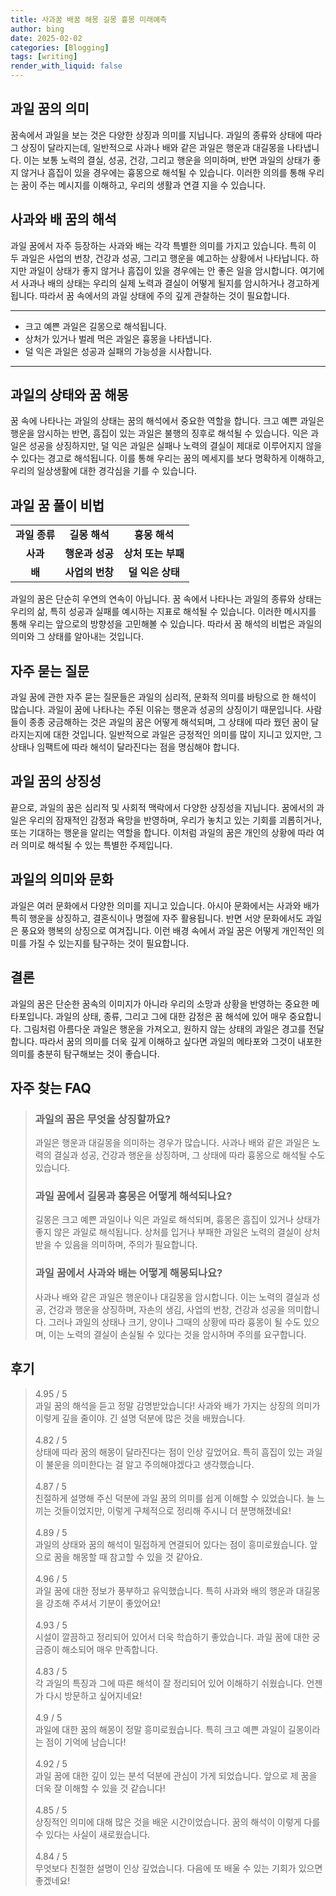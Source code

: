 ```yaml
---
title: 사과꿈 배꿈 해몽 길몽 흉몽 미래예측
author: bing
date: 2025-02-02
categories: [Blogging]
tags: [writing]
render_with_liquid: false
---
```



<h2 id='과일 꿈의 의미'>과일 꿈의 의미</h2>

<p>꿈속에서 과일을 보는 것은 다양한 상징과 의미를 지닙니다. 과일의 종류와 상태에 따라 그 상징이 달라지는데, 일반적으로 사과나 배와 같은 과일은 행운과 대길몽을 나타냅니다. 이는 보통 노력의 결실, 성공, 건강, 그리고 행운을 의미하며, 반면 과일의 상태가 좋지 않거나 흠집이 있을 경우에는 흉몽으로 해석될 수 있습니다. 이러한 의의를 통해 우리는 꿈이 주는 메시지를 이해하고, 우리의 생활과 연결 지을 수 있습니다.</p>

<h2 id='사과와 배 꿈의 해석'>사과와 배 꿈의 해석</h2>

<p>과일 꿈에서 자주 등장하는 사과와 배는 각각 특별한 의미를 가지고 있습니다. 특히 이 두 과일은 사업의 번창, 건강과 성공, 그리고 행운을 예고하는 상황에서 나타납니다. 하지만 과일이 상태가 좋지 않거나 흠집이 있을 경우에는 안 좋은 일을 암시합니다. 여기에서 사과나 배의 상태는 우리의 실제 노력과 결실이 어떻게 될지를 암시하거나 경고하게 됩니다. 따라서 꿈 속에서의 과일 상태에 주의 깊게 관찰하는 것이 필요합니다.</p>

<hr />

<ul>
    <li>크고 예쁜 과일은 길몽으로 해석됩니다.</li>
    <li>상처가 있거나 벌레 먹은 과일은 흉몽을 나타냅니다.</li>
    <li>덜 익은 과일은 성공과 실패의 가능성을 시사합니다.</li>
</ul>

<hr />

<h2 id='과일의 상태와 꿈 해몽'>과일의 상태와 꿈 해몽</h2>

<p>꿈 속에 나타나는 과일의 상태는 꿈의 해석에서 중요한 역할을 합니다. 크고 예쁜 과일은 행운을 암시하는 반면, 흠집이 있는 과일은 불행의 징후로 해석될 수 있습니다. 익은 과일은 성공을 상징하지만, 덜 익은 과일은 실패나 노력의 결실이 제대로 이루어지지 않을 수 있다는 경고로 해석됩니다. 이를 통해 우리는 꿈의 메세지를 보다 명확하게 이해하고, 우리의 일상생활에 대한 경각심을 기를 수 있습니다.</p>

<h2 id='과일 꿈 풀이 비법'>과일 꿈 풀이 비법</h2>

<table>
    <tr>
        <td style="text-align: center; height: 17px;"><b>과일 종류</b></td>
        <td style="text-align: center; height: 17px;"><b>길몽 해석</b></td>
        <td style="text-align: center; height: 17px;"><b>흉몽 해석</b></td>
    </tr>
    <tr>
        <td style="text-align: center; height: 17px;"><b>사과</b></td>
        <td style="text-align: center; height: 17px;"><b>행운과 성공</b></td>
        <td style="text-align: center; height: 17px;"><b>상처 또는 부패</b></td>
    </tr>
    <tr>
        <td style="text-align: center; height: 17px;"><b>배</b></td>
        <td style="text-align: center; height: 17px;"><b>사업의 번창</b></td>
        <td style="text-align: center; height: 17px;"><b>덜 익은 상태</b></td>
    </tr>
</table>

<p>과일의 꿈은 단순히 우연의 연속이 아닙니다. 꿈 속에서 나타나는 과일의 종류와 상태는 우리의 삶, 특히 성공과 실패를 예시하는 지표로 해석될 수 있습니다. 이러한 메시지를 통해 우리는 앞으로의 방향성을 고민해볼 수 있습니다. 따라서 꿈 해석의 비법은 과일의 의미와 그 상태를 알아내는 것입니다.</p>

<h2 id='자주 묻는 질문'>자주 묻는 질문</h2>

<p>과일 꿈에 관한 자주 묻는 질문들은 과일의 심리적, 문화적 의미를 바탕으로 한 해석이 많습니다. 과일이 꿈에 나타나는 주된 이유는 행운과 성공의 상징이기 때문입니다. 사람들이 종종 궁금해하는 것은 과일의 꿈은 어떻게 해석되며, 그 상태에 따라 꿨던 꿈이 달라지는지에 대한 것입니다. 일반적으로 과일은 긍정적인 의미를 많이 지니고 있지만, 그 상태나 임팩트에 따라 해석이 달라진다는 점을 명심해야 합니다.</p>

<h2 id='과일 꿈의 상징성'>과일 꿈의 상징성</h2>

<p>끝으로, 과일의 꿈은 심리적 및 사회적 맥락에서 다양한 상징성을 지닙니다. 꿈에서의 과일은 우리의 잠재적인 감정과 욕망을 반영하며, 우리가 놓치고 있는 기회를 괴롭히거나, 또는 기대하는 행운을 알리는 역할을 합니다. 이처럼 과일의 꿈은 개인의 상황에 따라 여러 의미로 해석될 수 있는 특별한 주제입니다.</p>

<h2 id='과일의 의미와 문화'>과일의 의미와 문화</h2>

<p>과일은 여러 문화에서 다양한 의미를 지니고 있습니다. 아시아 문화에서는 사과와 배가 특히 행운을 상징하고, 결혼식이나 명절에 자주 활용됩니다. 반면 서양 문화에서도 과일은 풍요와 행복의 상징으로 여겨집니다. 이런 배경 속에서 과일 꿈은 어떻게 개인적인 의미를 가질 수 있는지를 탐구하는 것이 필요합니다.</p>

<h2 id='결론'>결론</h2>

<p>과일의 꿈은 단순한 꿈속의 이미지가 아니라 우리의 소망과 상황을 반영하는 중요한 메타포입니다. 과일의 상태, 종류, 그리고 그에 대한 감정은 꿈 해석에 있어 매우 중요합니다. 그림처럼 아름다운 과일은 행운을 가져오고, 원하지 않는 상태의 과일은 경고를 전달합니다. 따라서 꿈의 의미를 더욱 깊게 이해하고 싶다면 과일의 메타포와 그것이 내포한 의미를 충분히 탐구해보는 것이 좋습니다.</p>


<h2 id='자주_찾는_FAQ'>자주 찾는 FAQ</h2>
<div itemscope="" itemtype="https://schema.org/FAQPage">
<blockquote>
<div itemscope="" itemprop="mainEntity" itemtype="https://schema.org/Question">
<h3 itemprop="name">과일의 꿈은 무엇을 상징할까요?</h3>
<div itemscope="" itemprop="acceptedAnswer" itemtype="https://schema.org/Answer">
<span itemprop="text">
<p>과일은 행운과 대길몽을 의미하는 경우가 많습니다. 사과나 배와 같은 과일은 노력의 결실과 성공, 건강과 행운을 상징하며, 그 상태에 따라 흉몽으로 해석될 수도 있습니다.</p>
</span>
</div>
</div>

<div itemscope="" itemprop="mainEntity" itemtype="https://schema.org/Question">
<h3 itemprop="name">과일 꿈에서 길몽과 흉몽은 어떻게 해석되나요?</h3>
<div itemscope="" itemprop="acceptedAnswer" itemtype="https://schema.org/Answer">
<span itemprop="text">
<p>길몽은 크고 예쁜 과일이나 익은 과일로 해석되며, 흉몽은 흠집이 있거나 상태가 좋지 않은 과일로 해석됩니다. 상처를 입거나 부패한 과일은 노력의 결실이 상처받을 수 있음을 의미하며, 주의가 필요합니다.</p>
</span>
</div>
</div>

<div itemscope="" itemprop="mainEntity" itemtype="https://schema.org/Question">
<h3 itemprop="name">과일 꿈에서 사과와 배는 어떻게 해몽되나요?</h3>
<div itemscope="" itemprop="acceptedAnswer" itemtype="https://schema.org/Answer">
<span itemprop="text">
<p>사과나 배와 같은 과일은 행운이나 대길몽을 암시합니다. 이는 노력의 결실과 성공, 건강과 행운을 상징하며, 자손의 생김, 사업의 번창, 건강과 성공을 의미합니다. 그러나 과일의 상태나 크기, 양이나 그때의 상황에 따라 흉몽이 될 수도 있으며, 이는 노력의 결실이 손실될 수 있다는 것을 암시하며 주의를 요구합니다.</p>
</span>
</div>
</div>
</blockquote>
</div>
<h2 id='후기'>후기</h2>
<div itemscope itemtype="https://schema.org/Product">
  <blockquote>
  <div itemprop="review" itemscope itemtype="https://schema.org/Review">
      <div itemprop="reviewRating" itemscope itemtype="https://schema.org/Rating"> <span itemprop="ratingValue">4.95</span> / <span itemprop="bestRating">5</span> </div>
      <span itemprop="reviewBody">과일 꿈의 해석을 듣고 정말 감명받았습니다! 사과와 배가 가지는 상징의 의미가 이렇게 깊을 줄이야. 긴 설명 덕분에 많은 것을 배웠습니다.</span>
  </div>
  <br>
  <div itemprop="review" itemscope itemtype="https://schema.org/Review">
      <div itemprop="reviewRating" itemscope itemtype="https://schema.org/Rating"> <span itemprop="ratingValue">4.82</span> / <span itemprop="bestRating">5</span> </div>
      <span itemprop="reviewBody">상태에 따라 꿈의 해몽이 달라진다는 점이 인상 깊었어요. 특히 흠집이 있는 과일이 불운을 의미한다는 걸 알고 주의해야겠다고 생각했습니다.</span>
  </div>
  <br>
  <div itemprop="review" itemscope itemtype="https://schema.org/Review">
      <div itemprop="reviewRating" itemscope itemtype="https://schema.org/Rating"> <span itemprop="ratingValue">4.87</span> / <span itemprop="bestRating">5</span> </div>
      <span itemprop="reviewBody">친절하게 설명해 주신 덕분에 과일 꿈의 의미를 쉽게 이해할 수 있었습니다. 늘 느끼는 것들이었지만, 이렇게 구체적으로 정리해 주시니 더 분명해졌네요!</span>
  </div>
  <br>
  <div itemprop="review" itemscope itemtype="https://schema.org/Review">
      <div itemprop="reviewRating" itemscope itemtype="https://schema.org/Rating"> <span itemprop="ratingValue">4.89</span> / <span itemprop="bestRating">5</span> </div>
      <span itemprop="reviewBody">과일의 상태와 꿈의 해석이 밀접하게 연결되어 있다는 점이 흥미로웠습니다. 앞으로 꿈을 해몽할 때 참고할 수 있을 것 같아요.</span>
  </div>
  <br>
  <div itemprop="review" itemscope itemtype="https://schema.org/Review">
      <div itemprop="reviewRating" itemscope itemtype="https://schema.org/Rating"> <span itemprop="ratingValue">4.96</span> / <span itemprop="bestRating">5</span> </div>
      <span itemprop="reviewBody">과일 꿈에 대한 정보가 풍부하고 유익했습니다. 특히 사과와 배의 행운과 대길몽을 강조해 주셔서 기분이 좋았어요!</span>
  </div>
  <br>
  <div itemprop="review" itemscope itemtype="https://schema.org/Review">
      <div itemprop="reviewRating" itemscope itemtype="https://schema.org/Rating"> <span itemprop="ratingValue">4.93</span> / <span itemprop="bestRating">5</span> </div>
      <span itemprop="reviewBody">시설이 깔끔하고 정리되어 있어서 더욱 학습하기 좋았습니다. 과일 꿈에 대한 궁금증이 해소되어 매우 만족합니다.</span>
  </div>
  <br>
  <div itemprop="review" itemscope itemtype="https://schema.org/Review">
      <div itemprop="reviewRating" itemscope itemtype="https://schema.org/Rating"> <span itemprop="ratingValue">4.83</span> / <span itemprop="bestRating">5</span> </div>
      <span itemprop="reviewBody">각 과일의 특징과 그에 따른 해석이 잘 정리되어 있어 이해하기 쉬웠습니다. 언젠가 다시 방문하고 싶어지네요!</span>
  </div>
  <br>
  <div itemprop="review" itemscope itemtype="https://schema.org/Review">
      <div itemprop="reviewRating" itemscope itemtype="https://schema.org/Rating"> <span itemprop="ratingValue">4.9</span> / <span itemprop="bestRating">5</span> </div>
      <span itemprop="reviewBody">과일에 대한 꿈의 해몽이 정말 흥미로웠습니다. 특히 크고 예쁜 과일이 길몽이라는 점이 기억에 남습니다!</span>
  </div>
  <br>
  <div itemprop="review" itemscope itemtype="https://schema.org/Review">
      <div itemprop="reviewRating" itemscope itemtype="https://schema.org/Rating"> <span itemprop="ratingValue">4.92</span> / <span itemprop="bestRating">5</span> </div>
      <span itemprop="reviewBody">과일 꿈에 대한 깊이 있는 분석 덕분에 관심이 가게 되었습니다. 앞으로 제 꿈을 더욱 잘 이해할 수 있을 것 같습니다!</span>
  </div>
  <br>
  <div itemprop="review" itemscope itemtype="https://schema.org/Review">
      <div itemprop="reviewRating" itemscope itemtype="https://schema.org/Rating"> <span itemprop="ratingValue">4.85</span> / <span itemprop="bestRating">5</span> </div>
      <span itemprop="reviewBody">상징적인 의미에 대해 많은 것을 배운 시간이었습니다. 꿈의 해석이 이렇게 다를 수 있다는 사실이 새로웠습니다.</span>
  </div>
  <br>
  <div itemprop="review" itemscope itemtype="https://schema.org/Review">
      <div itemprop="reviewRating" itemscope itemtype="https://schema.org/Rating"> <span itemprop="ratingValue">4.84</span> / <span itemprop="bestRating">5</span> </div>
      <span itemprop="reviewBody">무엇보다 친절한 설명이 인상 깊었습니다. 다음에 또 배울 수 있는 기회가 있으면 좋겠네요!</span>
  </div>
  </blockquote>
</div>
